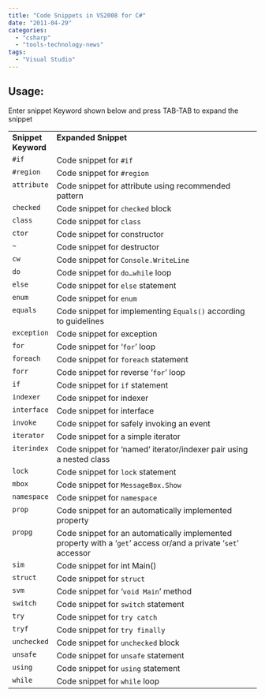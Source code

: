 ```yaml
---
title: "Code Snippets in VS2008 for C#"
date: "2011-04-29"
categories: 
  - "csharp"
  - "tools-technology-news"
tags: 
  - "Visual Studio"
---
```


## Usage:

Enter snippet Keyword shown below and press TAB-TAB to expand the snippet

<table class="ArticleTable"><tbody><tr><td valign="top" width="74"><strong>Snippet Keyword</strong></td><td valign="top" width="542"><strong>Expanded Snippet</strong></td></tr><tr><td valign="top" width="74"><code>#if</code></td><td valign="top" width="542">Code snippet for <code>#if</code></td></tr><tr><td valign="top" width="74"><code>#region</code></td><td valign="top" width="542">Code snippet for <code>#region</code></td></tr><tr><td valign="top" width="74"><code>attribute</code></td><td valign="top" width="542">Code snippet for attribute using recommended pattern</td></tr><tr><td valign="top" width="74"><code>checked</code></td><td valign="top" width="542">Code snippet for <code>checked</code> block</td></tr><tr><td valign="top" width="74"><code>class</code></td><td valign="top" width="542">Code snippet for <code>class</code></td></tr><tr><td valign="top" width="74"><code>ctor</code></td><td valign="top" width="542">Code snippet for constructor</td></tr><tr><td valign="top" width="74"><code>~</code></td><td valign="top" width="542">Code snippet for destructor</td></tr><tr><td valign="top" width="74"><code>cw</code></td><td valign="top" width="542">Code snippet for <code>Console.WriteLine</code></td></tr><tr><td valign="top" width="74"><code>do</code></td><td valign="top" width="542">Code snippet for <code>do…while</code> loop</td></tr><tr><td valign="top" width="74"><code>else</code></td><td valign="top" width="542">Code snippet for <code>else</code> statement</td></tr><tr><td valign="top" width="74"><code>enum</code></td><td valign="top" width="542">Code snippet for <code>enum</code></td></tr><tr><td valign="top" width="74"><code>equals</code></td><td valign="top" width="542">Code snippet for implementing <code>Equals()</code> according to guidelines</td></tr><tr><td valign="top" width="74"><code>exception</code></td><td valign="top" width="542">Code snippet for exception</td></tr><tr><td valign="top" width="74"><code>for</code></td><td valign="top" width="542">Code snippet for ‘<code>for</code>’ loop</td></tr><tr><td valign="top" width="74"><code>foreach</code></td><td valign="top" width="542">Code snippet for <code>foreach</code> statement</td></tr><tr><td valign="top" width="74"><code>forr</code></td><td valign="top" width="542">Code snippet for reverse ‘<code>for</code>’ loop</td></tr><tr><td valign="top" width="74"><code>if</code></td><td valign="top" width="542">Code snippet for <code>if</code> statement</td></tr><tr><td valign="top" width="74"><code>indexer</code></td><td valign="top" width="542">Code snippet for indexer</td></tr><tr><td valign="top" width="74"><code>interface</code></td><td valign="top" width="542">Code snippet for interface</td></tr><tr><td valign="top" width="74"><code>invoke</code></td><td valign="top" width="542">Code snippet for safely invoking an event</td></tr><tr><td valign="top" width="74"><code>iterator</code></td><td valign="top" width="542">Code snippet for a simple iterator</td></tr><tr><td valign="top" width="74"><code>iterindex</code></td><td valign="top" width="542">Code snippet for ‘named’ iterator/indexer pair using a nested class</td></tr><tr><td valign="top" width="74"><code>lock</code></td><td valign="top" width="542">Code snippet for <code>lock</code> statement</td></tr><tr><td valign="top" width="74"><code>mbox</code></td><td valign="top" width="542">Code snippet for <code>MessageBox.Show</code></td></tr><tr><td valign="top" width="74"><code>namespace</code></td><td valign="top" width="542">Code snippet for <code>namespace</code></td></tr><tr><td valign="top" width="74"><code>prop</code></td><td valign="top" width="542">Code snippet for an automatically implemented property</td></tr><tr><td valign="top" width="74"><code>propg</code></td><td valign="top" width="542">Code snippet for an automatically implemented property with a ‘<code>get</code>’ access or/and a private ‘<code>set</code>’ accessor</td></tr><tr><td valign="top" width="74"><code>sim</code></td><td valign="top" width="542">Code snippet for int Main()</td></tr><tr><td valign="top" width="74"><code>struct</code></td><td valign="top" width="542">Code snippet for <code>struct</code></td></tr><tr><td valign="top" width="74"><code>svm</code></td><td valign="top" width="542">Code snippet for ‘<code>void Main</code>’ method</td></tr><tr><td valign="top" width="74"><code>switch</code></td><td valign="top" width="542">Code snippet for <code>switch</code> statement</td></tr><tr><td valign="top" width="74"><code>try</code></td><td valign="top" width="542">Code snippet for <code>try catch</code></td></tr><tr><td valign="top" width="74"><code>tryf</code></td><td valign="top" width="542">Code snippet for <code>try finally</code></td></tr><tr><td valign="top" width="74"><code>unchecked</code></td><td valign="top" width="542">Code snippet for <code>unchecked</code> block</td></tr><tr><td valign="top" width="74"><code>unsafe</code></td><td valign="top" width="542">Code snippet for <code>unsafe</code> statement</td></tr><tr><td valign="top" width="74"><code>using</code></td><td valign="top" width="542">Code snippet for <code>using</code> statement</td></tr><tr><td valign="top" width="74"><code>while</code></td><td valign="top" width="542">Code snippet for <code>while</code> loop</td></tr></tbody></table>
